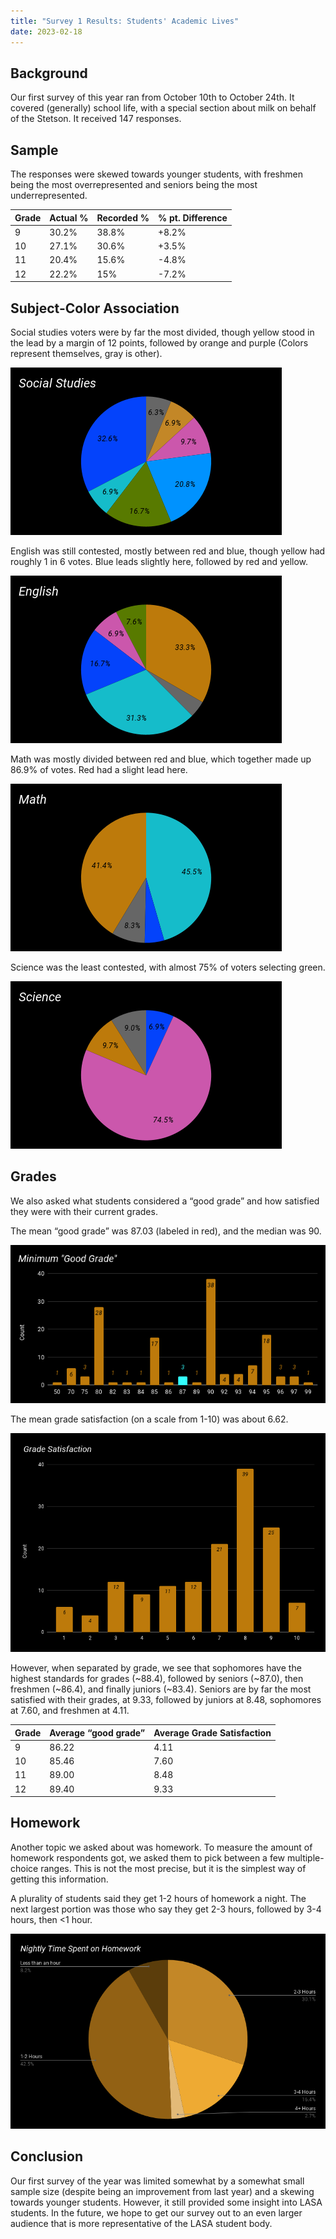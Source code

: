 ```yaml
---
title: "Survey 1 Results: Students' Academic Lives"
date: 2023-02-18
---
```


## Background

Our first survey of this year ran from October 10th to October 24th. It covered (generally) school life, with a special section about milk on behalf of the Stetson. It received 147 responses.

## Sample

The responses were skewed towards younger students, with freshmen being the most overrepresented and seniors being the most underrepresented.

| Grade         | Actual % | Recorded % | % pt. Difference |
|---------------|----------|------------|------------------|
| 9             | 30.2%    | 38.8%      | +8.2%            |
| 10            | 27.1%    | 30.6%      | +3.5%            |
| 11            | 20.4%    | 15.6%      | -4.8%            |
| 12            | 22.2%    | 15%        | -7.2%            |

## Subject-Color Association

Social studies voters were by far the most divided, though yellow stood in the lead by a margin of 12 points, followed by orange and purple (Colors represent themselves, gray is other).

![Grade Levels](SocialStudies.png)

English was still contested, mostly between red and blue, though yellow had roughly 1 in 6 votes. Blue leads slightly here, followed by red and yellow.

![English](English.png)

Math was mostly divided between red and blue, which together made up 86.9% of votes. Red had a slight lead here.

![Grade Levels](Math.png)

Science was the least contested, with almost 75% of voters selecting green.

![Grade Levels](Science.png)

## Grades

We also asked what students considered a “good grade” and how satisfied they were with their current grades.

The mean “good grade” was 87.03 (labeled in red), and the median was 90.

![Grade Levels](MinimumGoodGrade.png)

The mean grade satisfaction (on a scale from 1-10) was about 6.62.

![Grade Levels](GradeSatisfaction.png)

However, when separated by grade, we see that sophomores have the highest standards for grades (~88.4), followed by seniors (~87.0), then freshmen (~86.4), and finally juniors (~83.4). Seniors are by far the most satisfied with their grades, at 9.33, followed by juniors at 8.48, sophomores at 7.60, and freshmen at 4.11.

| Grade         | Average “good grade” | Average Grade Satisfaction |
|---------------|----------------------|----------------------------|
| 9             | 86.22                | 4.11                       |
| 10            | 85.46                | 7.60                       |
| 11            | 89.00                | 8.48                       |
| 12            | 89.40                | 9.33                       |

## Homework

Another topic we asked about was homework. To measure the amount of homework respondents got, we asked them to pick between a few multiple-choice ranges. This is not the most precise, but it is the simplest way of getting this information.

A plurality of students said they get 1-2 hours of homework a night. The next largest portion was those who say they get 2-3 hours, followed by 3-4 hours, then <1 hour.

![Grade Levels](NightlyTimeSpentonHomework.png)

## Conclusion

Our first survey of the year was limited somewhat by a somewhat small sample size (despite being an improvement from last year) and a skewing towards younger students. However, it still provided some insight into LASA students. In the future, we hope to get our survey out to an even larger audience that is more representative of the LASA student body.
